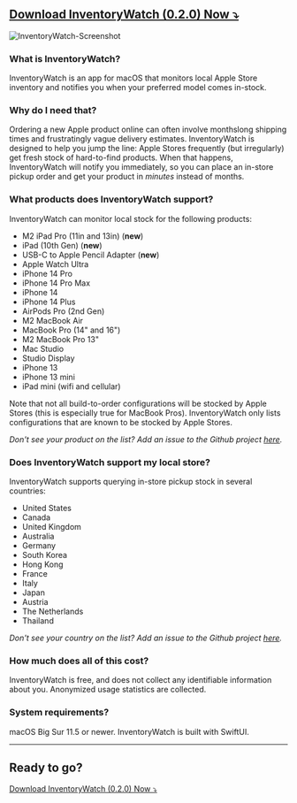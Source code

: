 ## [Download InventoryWatch (0.2.0) Now ⤵️](./InventoryWatch-0.2.0.zip)

![InventoryWatch-Screenshot](./ic-mkt.jpg)

### What is InventoryWatch?

InventoryWatch is an app for macOS that monitors local Apple Store inventory and notifies you when your preferred model comes in-stock. 

### Why do I need that? 

Ordering a new Apple product online can often involve monthslong shipping times and frustratingly vague delivery estimates. InventoryWatch is designed to help you jump the line: Apple Stores frequently (but irregularly) get fresh stock of hard-to-find products. When that happens, InventoryWatch will notify you immediately, so you can place an in-store pickup order and get your product in *minutes* instead of months. 

### What products does InventoryWatch support? 

InventoryWatch can monitor local stock for the following products: 

* M2 iPad Pro (11in and 13in) (**new**)
* iPad (10th Gen) (**new**)
* USB-C to Apple Pencil Adapter (**new**)
* Apple Watch Ultra
* iPhone 14 Pro
* iPhone 14 Pro Max
* iPhone 14
* iPhone 14 Plus
* AirPods Pro (2nd Gen)
* M2 MacBook Air
* MacBook Pro (14" and 16")
* M2 MacBook Pro 13"
* Mac Studio
* Studio Display
* iPhone 13
* iPhone 13 mini
* iPad mini (wifi and cellular)

Note that not all build-to-order configurations will be stocked by Apple Stores (this is especially true for MacBook Pros). InventoryWatch only lists configurations that are known to be stocked by Apple Stores. 

_Don't see your product on the list? Add an issue to the Github project [here](https://github.com/worthbak/inventory-checker-app/issues)._

### Does InventoryWatch support my local store? 

InventoryWatch supports querying in-store pickup stock in several countries:

  * United States
  * Canada
  * United Kingdom
  * Australia
  * Germany
  * South Korea
  * Hong Kong
  * France
  * Italy
  * Japan
  * Austria
  * The Netherlands
  * Thailand

_Don't see your country on the list? Add an issue to the Github project [here](https://github.com/worthbak/inventory-checker-app/issues)._

### How much does all of this cost? 

InventoryWatch is free, and does not collect any identifiable information about you. Anonymized usage statistics are collected.

### System requirements? 

macOS Big Sur 11.5 or newer. InventoryWatch is built with SwiftUI. 

---

## Ready to go?

[Download InventoryWatch (0.2.0) Now ⤵️](./InventoryWatch-0.2.0.zip)
